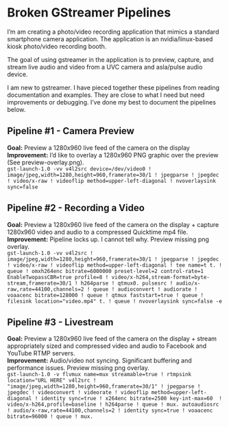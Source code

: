 # Broken GStreamer Pipelines

I’m am creating a photo/video recording application that mimics a standard smartphone camera application. The application is an nvidia/linux-based kiosk photo/video recording booth.

The goal of using gstreamer in the application is to preview, capture, and stream live audio and video from a UVC camera and asla/pulse audio device.

I am new to gstreamer. I have pieced together these pipelines from reading documentation and examples. They are close to what I need but need improvements or debugging. I’ve done my best to document the pipelines below. 

## Pipeline #1 - Camera Preview
**Goal:** Preview a 1280x960 live feed of the camera on the display<br/>
**Improvement:** I’d like to overlay a 1280x960 PNG graphic over the preview (See preview-overlay.png).<br/>
```gst-launch-1.0 -vv v4l2src device=/dev/video0 ! image/jpeg,width=1280,height=960,framerate=30/1 ! jpegparse ! jpegdec ! video/x-raw ! videoflip method=upper-left-diagonal ! nvoverlaysink sync=false```

## Pipeline #2 - Recording a Video
**Goal:** Preview a 1280x960 live feed of the camera on the display + capture 1280x960 video and audio to a compressed Quicktime mp4 file.<br/>
**Improvement:** Pipeline locks up. I cannot tell why. Preview missing png overlay.<br/>
```gst-launch-1.0 -vv v4l2src ! image/jpeg,width=1280,height=960,framerate=30/1 ! jpegparse ! jpegdec ! video/x-raw ! videoflip method=upper-left-diagonal ! tee name=t t. ! queue ! omxh264enc bitrate=6000000 preset-level=2 control-rate=1 EnableTwopassCBR=true profile=8 ! video/x-h264,stream-format=byte-stream,framerate=30/1 ! h264parse ! qtmux0. pulsesrc ! audio/x-raw,rate=44100,channels=2 ! queue ! audioconvert ! audiorate ! voaacenc bitrate=128000 ! queue ! qtmux faststart=true ! queue ! filesink location="video.mp4" t. ! queue ! nvoverlaysink sync=false -e```

## Pipeline #3 - Livestream
**Goal:** Preview a 1280x960 live feed of the camera on the display + stream appropriately sized and compressed video and audio to Facebook and YouTube RTMP servers.<br/>
**Improvement:** Audio/video not syncing. Significant buffering and performance issues. Preview missing png overlay.<br/>
```gst-launch-1.0 -v flvmux name=mux streamable=true ! rtmpsink location="URL HERE" v4l2src ! "image/jpeg,width=1280,height=960,framerate=30/1" ! jpegparse ! jpegdec ! videoconvert ! videorate ! videoflip method=upper-left-diagonal ! identity sync=true ! x264enc bitrate=2500 key-int-max=60  ! video/x-h264,profile=baseline ! h264parse ! queue ! mux. autoaudiosrc ! audio/x-raw,rate=44100,channels=2 ! identity sync=true ! voaacenc bitrate=96000 ! queue ! mux.```
